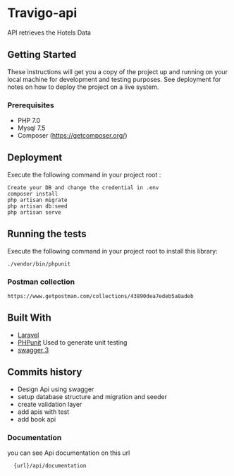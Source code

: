 
# Travigo-api

API retrieves the Hotels Data

## Getting Started

These instructions will get you a copy of the project up and running on your local machine for development and testing purposes. See deployment for notes on how to deploy the project on a live system.

### Prerequisites

* PHP 7.0
* Mysql 7.5
* Composer (https://getcomposer.org/)



## Deployment

Execute the following command in your project root :

   
    Create your DB and change the credential in .env 
    composer install
    php artisan migrate
    php artisan db:seed
    php artisan serve


## Running the tests
  Execute the following command in your project root to install this library:

	./vendor/bin/phpunit 


### Postman collection
    https://www.getpostman.com/collections/43890dea7edeb5a0adeb

## Built With

* [Laravel](https://laravel.com/)
* [PHPunit](https://phpunit.de/) Used to generate unit testing
* [swagger 3](https://swagger.io/)


## Commits history

* Design Api using swagger
* setup database structure and migration and seeder
* create validation layer
* add apis with test
* add book api 



### Documentation
you can see Api documentation on this url

      {url}/api/documentation
